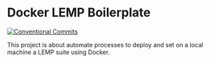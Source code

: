 Docker LEMP Boilerplate
======================================

[![Conventional Commits][conventional-commits-image]][conventional-commits-url]

This project is about automate processes to deploy and set on a local machine a LEMP suite using Docker.

[conventional-commits-image]: https://img.shields.io/badge/Conventional%20Commits-1.0.0-yellow.svg
[conventional-commits-url]: https://conventionalcommits.org/

